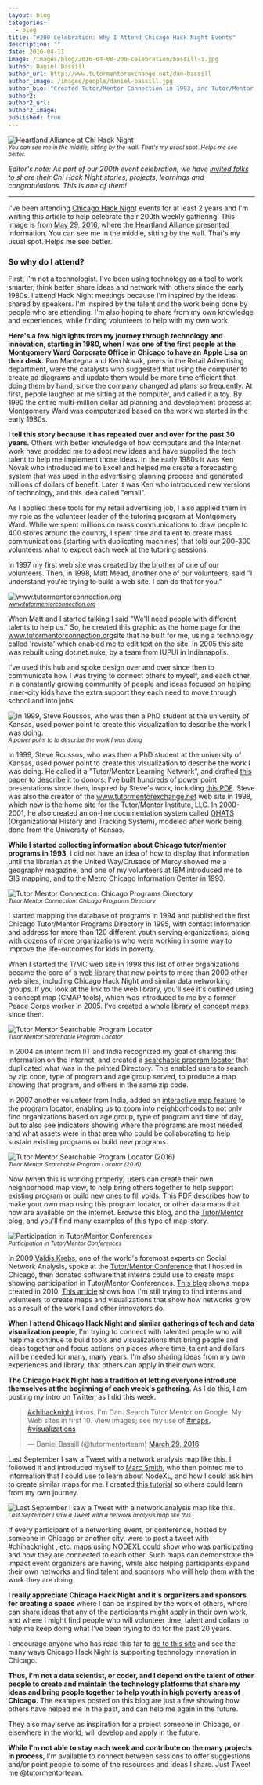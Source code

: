 ```yaml
---
layout: blog
categories: 
  - blog
title: "#200 Celebration: Why I Attend Chicago Hack Night Events"
description: ""
date: 2016-04-11
image: /images/blog/2016-04-08-200-celebration/bassill-1.jpg
author: Daniel Bassill
author_url: http://www.tutormentorexchange.net/dan-bassill
author_image: /images/people/daniel-bassill.jpg
author_bio: "Created Tutor/Mentor Connection in 1993, and Tutor/Mentor Institute, LLC kn 2011, to help mentor-rich, tech supported, volunteer-based tutor/mentor programs grow in high poverty areas of Chicago and other cities. Built web library and piloted mapping and visualization tools to support that work."
author2: 
author2_url: 
author2_image: 
published: true
---
```


<p class="text-center"><img src="/images/blog/2016-04-08-200-celebration/bassill-1.jpg" alt="Heartland Alliance at Chi Hack Night" class="img-thumbnail"/><br />

<small>
    <em>You can see me in the middle, sitting by the wall. That's my usual spot. Helps me see better.</em>
</small>
</p>

*Editor's note: As part of our 200th event celebration, we have [invited folks](/blog/2016/03/25/chi-hack-night-200-call-for-speakers-and-writers.html) to share their Chi Hack Night stories, projects, learnings and congratulations. This is one of them!*

---

I've been attending <a href="https://docs.google.com/document/d/1j8infH2PaY6CnPMAAyZ7lmDGgh6bBLbUcZy4DW2nqxU/edit#">Chicago Hack Nigh</a>t events for at least 2 years and I'm writing this article to help celebrate their 200th weekly gathering.  This image is from <a href="http://chihacknight.org/events/2016/03/29/heartland-alliance.html">May 29, 2016</a>, where the Heartland Alliance presented information. You can see me in the middle, sitting by the wall. That's my usual spot. Helps me see better.

### So why do I attend?

First, I'm not a technologist. I've been using technology as a tool to work smarter, think better, share ideas and network with others since the early 1980s.  I attend Hack Night meetings because I'm inspired by the ideas shared by speakers. I'm inspired by the talent and the work being done by people who are attending. I'm also  hoping to share from my own knowledge and experiences, while finding volunteers to help with my own work.

**Here's a few highlights from my journey through technology and innovation, starting in 1980, when I was one of the first people at the Montgomery Ward Corporate Office in Chicago to have an Apple Lisa on their desk.**  Ron Mantegna and Ken Novak, peers in the Retail Advertising department, were the catalysts who suggested that using the computer to create ad diagrams and update them would be more time efficient that doing them by hand, since the company changed ad plans so frequently.  At first, pepole laughed at me sitting at the computer, and called it a toy. By 1990 the entire multi-million dollar ad planning and development process at Montgomery Ward was computerized based on the work we started in the early 1980s.

**I tell this story because it has repeated over and over for the past 30 years.** Others with better knowledge of how computers and the Internet work have prodded me to adopt new ideas and have supplied the tech talent to help me implement those ideas.  In the early 1980s it was Ken Novak who introduced me to Excel and helped me create a forecasting system that was used in the advertising planning process and generated millions of dollars of benefit. Later it was Ken who introduced new versions of technology, and this idea called "email".

As I applied these tools for my retail advertising job, I also applied them in my role as the volunteer leader of the tutoring program at Montgomery Ward.  While we spent millions on mass communications to draw people to 400 stores around the country, I spent time and talent to create mass communications (starting with duplicating machines) that told our 200-300 volunteers what to expect each week at the tutoring sessions.

In 1997 my first web site was created by the brother of one of our volunteers. Then, in 1998, Matt Mead, another one of our volunteers, said "I understand you're trying to build a web site. I can do that for you."

<p class="text-center"><img src="/images/blog/2016-04-08-200-celebration/bassill-2.jpg" alt="www.tutormentorconnection.org" class="img-thumbnail"/><br />

<small>
    <em><a href="http://www.tutormentorconnection.org/">www.tutormentorconnection.org</a></em>
</small>
</p>

When Matt and I started talking I said "We'll need people with different talents to help us."  So, he created this graphic as the home page for the <a href="http://www.tutormentorconnection.org/">www.tutormentorconnection.org</a>site that he built for me, using a technology called 'revista' which enabled me to edit text on the site. In 2005 this site was rebuilt using dot.net.nuke, by a team from IUPUI in Indianapolis. 

I've used this hub and spoke design over and over since then to communicate how I was trying to connect others to myself, and each other, in a constantly growing community of people and ideas focused on helping inner-city kids have the extra support they each need to move through school and into jobs.

<p class="text-center"><img src="/images/blog/2016-04-08-200-celebration/bassill-3.jpg" alt="In 1999, Steve Roussos, who was then a PhD student at the university of Kansas, used power point to create this visualization to describe the work I was doing." class="img-thumbnail"/><br />

<small>
    <em>A power point to to describe the work I was doing</em>
</small>
</p>

In 1999, Steve Roussos, who was then a PhD student at the university of Kansas, used power point to create this visualization to describe the work I was doing. He called it a "Tutor/Mentor Learning Network", and drafted <a href="http://tutormentorinstitute.wikidot.com/tutor-mentor-learning-network">this paper </a>to describe it to donors. I've built hundreds of power point presentations since then, inspired by Steve's work, including <a href="https://www.scribd.com/doc/69918102/Tutor-Mentor-Institute-Learning-Network-Strategy">this PDF</a>.  Steve was also the creator of the <a href="http://www.tutormentorexchange.net/">www.tutormentorexchange.net</a> web site in 1998, which now is the home site for the Tutor/Mentor Institute, LLC. In 2000-2001, he also created an on-line documentation system called <a href="http://www.tutormentorexchange.net/ohats/189-ohats-video">OHATS</a> (Organizational History and Tracking System), modeled after work being done from the University of Kansas.

**While I started collecting information about Chicago tutor/mentor programs in 1993**, I did not have an idea of how to display that information until the librarian at the United Way/Crusade of Mercy showed me a geography magazine, and one of my volunteers at IBM introduced me to GIS mapping, and to the Metro Chicago Information Center in 1993.

<p class="text-center"><img src="/images/blog/2016-04-08-200-celebration/bassill-4.jpg" alt="Tutor Mentor Connection: Chicago Programs Directory" class="img-thumbnail"/><br />

<small>
    <em>Tutor Mentor Connection: Chicago Programs Directory</em>
</small>
</p>

I started mapping the database of programs in 1994 and published the first Chicago Tutor/Mentor Programs Directory in 1995, with contact information and address for more than 120 different youth serving organizations, along with dozens of more organizations who were working in some way to improve the life-outcomes for kids in poverty.

When I started the T/MC web site in 1998 this list of other organizations became the core of a <a href="http://cmapspublic.ihmc.us/servlet/SBReadResourceServlet?rid=1238727620203_1951466067_30266&partName=htmltext">web library</a> that now points to more than 2000 other web sites, including Chicago Hack Night and similar data networking groups.  If you look at the link to the web library, you'll see it's outlined  using a concept map (CMAP tools), which was introduced to me by a former Peace Corps worker in 2005. I've created a whole <a href="http://www.tutormentorconference.org/conceptmaps.asp">library of concept maps</a> since then.

<p class="text-center"><img src="/images/blog/2016-04-08-200-celebration/bassill-5.jpg" alt="Tutor Mentor Searchable Program Locator" class="img-thumbnail"/><br />

<small>
    <em>Tutor Mentor Searchable Program Locator</em>
</small>
</p>

In 2004 an intern from IIT and India recognized my goal of sharing this information on the Internet, and created a <a href="http://www.tutormentorprogramlocator.net/Prgloc.aspx">searchable program locator</a> that duplicated what was in the printed Directory. This enabled users to search by zip code, type of program and age group served, to produce a map showing that program, and others in the same zip code. 

In 2007 another volunteer from India, added an <a href="http://www.tutormentorprogramlocator.net/InteractiveMap.aspx">interactive map feature</a> to the program locator, enabling us to zoom into neighborhoods to not only find organizations based on age group, type of program and time of day, but to also see indicators showing where the programs are most needed, and what assets were in that area who could be collaborating to help sustain existing programs or build new programs. 

<p class="text-center"><img src="/images/blog/2016-04-08-200-celebration/bassill-6.jpg" alt="Tutor Mentor Searchable Program Locator (2016)" class="img-thumbnail"/><br />

<small>
    <em>Tutor Mentor Searchable Program Locator (2016)</em>
</small>
</p>

Now (when this is working properly) users can create their own neighborhood map view, to help bring others together to help support existing program or build new ones to fill voids.  <a href="https://www.scribd.com/doc/71813129/How-to-Use-Chicago-Tutor-Mentor-Program-Locator-to-Make-Your-own-Maps">This PDF</a> describes how to make your own map using this program locator, or other data maps that now are available on the internet. Browse this blog, and the <a href="http://tutormentor.blogspot.com/">Tutor/Mentor </a>blog, and you'll find many examples of this type of map-story.

<p class="text-center"><img src="/images/blog/2016-04-08-200-celebration/bassill-7.jpg" alt="Participation in Tutor/Mentor Conferences" class="img-thumbnail"/><br />

<small>
    <em>Participation in Tutor/Mentor Conferences</em>
</small>
</p>

In 2009 <a href="https://twitter.com/ValdisKrebs">Valdis Krebs</a>, one of the world's foremost experts on Social Network Analysis, spoke at the <a href="http://www.tutormentorconference.org/">Tutor/Mentor Conference</a> that I hosted in Chicago, then donated software that interns could  use to create maps showing participation in Tutor/Mentor Conferences.  <a href="http://kalyanimisra.blogspot.com/2010/10/social-network-analysis-of-may-09.html">This blog</a> shows maps created in 2010. <a href="http://tutormentor.blogspot.com/2016/01/network-building-mapping-event.html">This article</a> shows how I'm still trying to find interns and volunteers to create maps and visualizations that show how networks grow as a result of the work I and other innovators do.

**When I attend Chicago Hack Night and similar gatherings of tech and data visualization people**, I'm trying to connect with talented people who will help me continue to build tools and visualizations that bring people and ideas together and focus actions on places where time, talent and dollars will be needed for many, many years. I'm also sharing ideas from my own experiences and library, that others can apply in their own work.

**The Chicago Hack Night has a tradition of letting everyone introduce themselves at the beginning of each week's gathering.** As I do this, I am posting my intro on Twitter, as I did this week.

<blockquote class="twitter-tweet" data-lang="en"><p lang="en" dir="ltr"><a href="https://twitter.com/hashtag/chihacknight?src=hash">#chihacknight</a> intros.  I&#39;m Dan. Search Tutor Mentor on Google. My Web sites in first 10. View images; see my use of <a href="https://twitter.com/hashtag/maps?src=hash">#maps</a>, <a href="https://twitter.com/hashtag/visualizations?src=hash">#visualizations</a></p>&mdash; Daniel Bassill (@tutormentorteam) <a href="https://twitter.com/tutormentorteam/status/714956669663326208">March 29, 2016</a></blockquote>
<script async src="//platform.twitter.com/widgets.js" charset="utf-8"></script>

Last September I saw a Tweet with a network analysis map like this. I followed it and introduced myself to <a href="https://twitter.com/marc_smith">Marc Smith</a>, who then pointed me to information that I could use to learn about NodeXL, and how I could ask him to create similar maps for me.  I created<a href="http://mappingforjustice.blogspot.com/2015/09/mapping-social-media-networks-nodexl.html"> this tutorial</a> so others could learn from my own journey. 


<p class="text-center"><img src="/images/blog/2016-04-08-200-celebration/bassill-8.jpg" alt="Last September I saw a Tweet with a network analysis map like this." class="img-thumbnail"/><br />

<small>
    <em>Last September I saw a Tweet with a network analysis map like this.</em>
</small>
</p>

If every participant of a networking event, or conference, hosted by someone in Chicago or another city, were to post a tweet with #chihacknight , etc. maps using NODEXL could show who was participating and how they are connected to each other. Such maps can demonstrate the impact event organizers are having, while also helping participants expand their own networks and find talent and sponsors who will  help them with the work they are doing.

**I really appreciate Chicago Hack Night and it's organizers and sponsors for creating a space** where I can be inspired by the work of others, where I can share ideas that any of the participants might apply in their own work, and where I might find people who will volunteer time, talent and dollars to help me keep doing what I've been trying to do for the past 20 years.

I encourage anyone who has read this far to <a href="http://chihacknight.org/events/2016/03/29/heartland-alliance.html">go to this site</a> and see the many ways Chicago Hack Night is supporting technology innovation in Chicago.

**Thus, I'm not a data scientist, or coder, and I depend on the talent of other people to create and maintain the technology platforms that share my ideas and bring people together to help youth in high poverty areas of Chicago.** The examples posted on this blog are just a few showing how others have helped me in the past, and can help me again in the future.

They also may serve as inspiration for a project someone in Chicago, or elsewhere in the world, will develop and apply in the future.

**While I'm not able to stay each week and contribute on the many projects in process**, I'm available to connect between sessions to offer suggestions and/or point people to some of the resources and ideas I share.  Just Tweet me @tutormentorteam.
